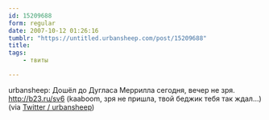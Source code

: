 ```yaml
---
id: 15209688
form: regular
date: 2007-10-12 01:26:16
tumblr: "https://untitled.urbansheep.com/post/15209688"
title:
tags:
    - твиты

---
```


<p>urbansheep: Дошёл до Дугласа Меррилла сегодня, вечер не зря. <a href="http://b23.ru/sv6">http://b23.ru/sv6</a> (kaaboom, зря не пришла, твой беджик тебя так ждал&hellip;) (via <a href="http://twitter.com/urbansheep/statuses/329089262">Twitter / urbansheep</a>)</p>

